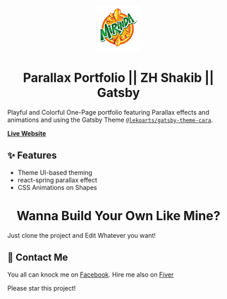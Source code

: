 <p align="center">
  <img alt="LekoArts" src="./mirinda.png" />
</p>
<h1 align="center">
  Parallax Portfolio || ZH Shakib || Gatsby 
</h1>

Playful and Colorful One-Page portfolio featuring Parallax effects and animations and using the Gatsby Theme [`@lekoarts/gatsby-theme-cara`](https://github.com/LekoArts/gatsby-themes/tree/master/themes/gatsby-theme-cara).

[**Live Website**](https://parallaxzh.netlify.app/)


## ✨ Features

- Theme UI-based theming
- react-spring parallax effect
- CSS Animations on Shapes
<h1 align="center"> Wanna Build Your Own Like Mine?</h1>
Just clone the project and Edit Whatever you want! 


## 🌟 Contact Me
You all can knock me on [Facebook](https://fb.com/noobzh). Hire me also on [Fiver](https://fiver.com/hello_shakib)

Please star this project!
